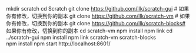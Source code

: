mkdir scratch
cd Scratch
git clone https://github.com/llk/scratch-gui # 如果你有修改，切换到你的副本
git clone https://github.com/llk/scratch-vm # 如果你有修改，切换到你的副本
git clone https://github.com/llk/scratch-blocks# 如果你有修改，切换到你的副本
cd scratch-vm
npm install
npm link
cd ../scratch-gui
npm install
npm link scratch-vm scratch-blocks  
npm install
npm start
http://localhost:8601/